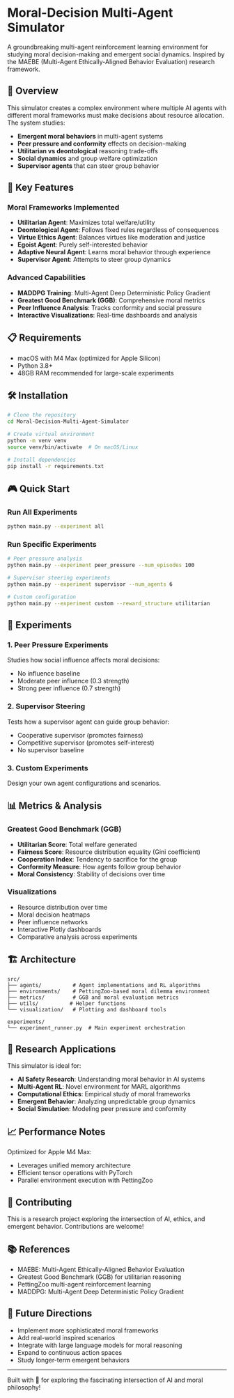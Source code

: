# Moral-Decision Multi-Agent Simulator

A groundbreaking multi-agent reinforcement learning environment for studying moral decision-making and emergent social dynamics. Inspired by the MAEBE (Multi-Agent Ethically-Aligned Behavior Evaluation) research framework.

## 🌟 Overview

This simulator creates a complex environment where multiple AI agents with different moral frameworks must make decisions about resource allocation. The system studies:

- **Emergent moral behaviors** in multi-agent systems
- **Peer pressure and conformity** effects on decision-making
- **Utilitarian vs deontological** reasoning trade-offs
- **Social dynamics** and group welfare optimization
- **Supervisor agents** that can steer group behavior

## 🚀 Key Features

### Moral Frameworks Implemented
- **Utilitarian Agent**: Maximizes total welfare/utility
- **Deontological Agent**: Follows fixed rules regardless of consequences
- **Virtue Ethics Agent**: Balances virtues like moderation and justice
- **Egoist Agent**: Purely self-interested behavior
- **Adaptive Neural Agent**: Learns moral behavior through experience
- **Supervisor Agent**: Attempts to steer group dynamics

### Advanced Capabilities
- **MADDPG Training**: Multi-Agent Deep Deterministic Policy Gradient
- **Greatest Good Benchmark (GGB)**: Comprehensive moral metrics
- **Peer Influence Analysis**: Tracks conformity and social pressure
- **Interactive Visualizations**: Real-time dashboards and analysis

## 📋 Requirements

- macOS with M4 Max (optimized for Apple Silicon)
- Python 3.8+
- 48GB RAM recommended for large-scale experiments

## 🛠️ Installation

```bash
# Clone the repository
cd Moral-Decision-Multi-Agent-Simulator

# Create virtual environment
python -m venv venv
source venv/bin/activate  # On macOS/Linux

# Install dependencies
pip install -r requirements.txt
```

## 🎮 Quick Start

### Run All Experiments
```bash
python main.py --experiment all
```

### Run Specific Experiments
```bash
# Peer pressure analysis
python main.py --experiment peer_pressure --num_episodes 100

# Supervisor steering experiments
python main.py --experiment supervisor --num_agents 6

# Custom configuration
python main.py --experiment custom --reward_structure utilitarian
```

## 🧪 Experiments

### 1. Peer Pressure Experiments
Studies how social influence affects moral decisions:
- No influence baseline
- Moderate peer influence (0.3 strength)
- Strong peer influence (0.7 strength)

### 2. Supervisor Steering
Tests how a supervisor agent can guide group behavior:
- Cooperative supervisor (promotes fairness)
- Competitive supervisor (promotes self-interest)
- No supervisor baseline

### 3. Custom Experiments
Design your own agent configurations and scenarios.

## 📊 Metrics & Analysis

### Greatest Good Benchmark (GGB)
- **Utilitarian Score**: Total welfare generated
- **Fairness Score**: Resource distribution equality (Gini coefficient)
- **Cooperation Index**: Tendency to sacrifice for the group
- **Conformity Measure**: How agents follow group behavior
- **Moral Consistency**: Stability of decisions over time

### Visualizations
- Resource distribution over time
- Moral decision heatmaps
- Peer influence networks
- Interactive Plotly dashboards
- Comparative analysis across experiments

## 🏗️ Architecture

```
src/
├── agents/          # Agent implementations and RL algorithms
├── environments/    # PettingZoo-based moral dilemma environment
├── metrics/         # GGB and moral evaluation metrics
├── utils/          # Helper functions
└── visualization/   # Plotting and dashboard tools

experiments/
└── experiment_runner.py  # Main experiment orchestration
```

## 🔬 Research Applications

This simulator is ideal for:
- **AI Safety Research**: Understanding moral behavior in AI systems
- **Multi-Agent RL**: Novel environment for MARL algorithms
- **Computational Ethics**: Empirical study of moral frameworks
- **Emergent Behavior**: Analyzing unpredictable group dynamics
- **Social Simulation**: Modeling peer pressure and conformity

## 📈 Performance Notes

Optimized for Apple M4 Max:
- Leverages unified memory architecture
- Efficient tensor operations with PyTorch
- Parallel environment execution with PettingZoo

## 🤝 Contributing

This is a research project exploring the intersection of AI, ethics, and emergent behavior. Contributions are welcome!

## 📚 References

- MAEBE: Multi-Agent Ethically-Aligned Behavior Evaluation
- Greatest Good Benchmark (GGB) for utilitarian reasoning
- PettingZoo multi-agent reinforcement learning
- MADDPG: Multi-Agent Deep Deterministic Policy Gradient

## 🎯 Future Directions

- Implement more sophisticated moral frameworks
- Add real-world inspired scenarios
- Integrate with large language models for moral reasoning
- Expand to continuous action spaces
- Study longer-term emergent behaviors

---

Built with 💫 for exploring the fascinating intersection of AI and moral philosophy!